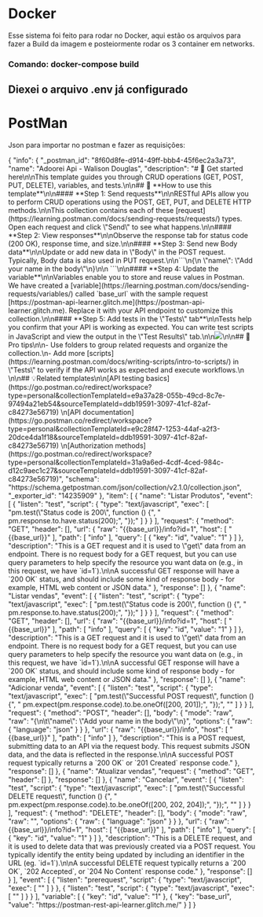 <h1>Docker</h1>
<p>Esse sistema foi feito para rodar no Docker, aqui estão os arquivos para fazer a Build da imagem e posteiormente rodar os 3 container em networks.</p>
<h3>Comando: docker-compose build</h3>
<h2>Diexei o arquivo .env já configurado</h2>
<h1>PostMan</h1>
<p>Json para importar no postman e fazer as requisições:</p>
{
"info": {
"_postman_id": "8f60d8fe-d914-49ff-bbb4-45f6ec2a3a73",
"name": "Adoorei Api - Walison Douglas",
"description": "# 🚀 Get started here\n\nThis template guides you through CRUD operations (GET, POST, PUT, DELETE), variables, and tests.\n\n## 🔖 **How to use this template**\n\n#### **Step 1: Send requests**\n\nRESTful APIs allow you to perform CRUD operations using the POST, GET, PUT, and DELETE HTTP methods.\n\nThis collection contains each of these [request](https://learning.postman.com/docs/sending-requests/requests/) types. Open each request and click \"Send\" to see what happens.\n\n#### **Step 2: View responses**\n\nObserve the response tab for status code (200 OK), response time, and size.\n\n#### **Step 3: Send new Body data**\n\nUpdate or add new data in \"Body\" in the POST request. Typically, Body data is also used in PUT request.\n\n```\n{\n    \"name\": \"Add your name in the body\"\n}\n\n ```\n\n#### **Step 4: Update the variable**\n\nVariables enable you to store and reuse values in Postman. We have created a [variable](https://learning.postman.com/docs/sending-requests/variables/) called `base_url` with the sample request [https://postman-api-learner.glitch.me](https://postman-api-learner.glitch.me). Replace it with your API endpoint to customize this collection.\n\n#### **Step 5: Add tests in the \"Tests\" tab**\n\nTests help you confirm that your API is working as expected. You can write test scripts in JavaScript and view the output in the \"Test Results\" tab.\n\n<img src=\"https://content.pstmn.io/b5f280a7-4b09-48ec-857f-0a7ed99d7ef8/U2NyZWVuc2hvdCAyMDIzLTAzLTI3IGF0IDkuNDcuMjggUE0ucG5n\">\n\n## 💪 Pro tips\n\n- Use folders to group related requests and organize the collection.\n- Add more [scripts](https://learning.postman.com/docs/writing-scripts/intro-to-scripts/) in \"Tests\" to verify if the API works as expected and execute workflows.\n    \n\n## 💡Related templates\n\n[API testing basics](https://go.postman.co/redirect/workspace?type=personal&collectionTemplateId=e9a37a28-055b-49cd-8c7e-97494a21eb54&sourceTemplateId=ddb19591-3097-41cf-82af-c84273e56719)  \n[API documentation](https://go.postman.co/redirect/workspace?type=personal&collectionTemplateId=e9c28f47-1253-44af-a2f3-20dce4da1f18&sourceTemplateId=ddb19591-3097-41cf-82af-c84273e56719)  \n[Authorization methods](https://go.postman.co/redirect/workspace?type=personal&collectionTemplateId=31a9a6ed-4cdf-4ced-984c-d12c9aec1c27&sourceTemplateId=ddb19591-3097-41cf-82af-c84273e56719)",
"schema": "https://schema.getpostman.com/json/collection/v2.1.0/collection.json",
"_exporter_id": "14235909"
},
"item": [
{
"name": "Listar Produtos",
"event": [
{
"listen": "test",
"script": {
"type": "text/javascript",
"exec": [
"pm.test(\"Status code is 200\", function () {",
"    pm.response.to.have.status(200);",
"});"
]
}
}
],
"request": {
"method": "GET",
"header": [],
"url": {
"raw": "{{base_url}}/info?id=1",
"host": [
"{{base_url}}"
],
"path": [
"info"
],
"query": [
{
"key": "id",
"value": "1"
}
]
},
"description": "This is a GET request and it is used to \"get\" data from an endpoint. There is no request body for a GET request, but you can use query parameters to help specify the resource you want data on (e.g., in this request, we have `id=1`).\n\nA successful GET response will have a `200 OK` status, and should include some kind of response body - for example, HTML web content or JSON data."
},
"response": []
},
{
"name": "Listar vendas",
"event": [
{
"listen": "test",
"script": {
"type": "text/javascript",
"exec": [
"pm.test(\"Status code is 200\", function () {",
"    pm.response.to.have.status(200);",
"});"
]
}
}
],
"request": {
"method": "GET",
"header": [],
"url": {
"raw": "{{base_url}}/info?id=1",
"host": [
"{{base_url}}"
],
"path": [
"info"
],
"query": [
{
"key": "id",
"value": "1"
}
]
},
"description": "This is a GET request and it is used to \"get\" data from an endpoint. There is no request body for a GET request, but you can use query parameters to help specify the resource you want data on (e.g., in this request, we have `id=1`).\n\nA successful GET response will have a `200 OK` status, and should include some kind of response body - for example, HTML web content or JSON data."
},
"response": []
},
{
"name": "Adicionar venda",
"event": [
{
"listen": "test",
"script": {
"type": "text/javascript",
"exec": [
"pm.test(\"Successful POST request\", function () {",
"    pm.expect(pm.response.code).to.be.oneOf([200, 201]);",
"});",
""
]
}
}
],
"request": {
"method": "POST",
"header": [],
"body": {
"mode": "raw",
"raw": "{\n\t\"name\": \"Add your name in the body\"\n}",
"options": {
"raw": {
"language": "json"
}
}
},
"url": {
"raw": "{{base_url}}/info",
"host": [
"{{base_url}}"
],
"path": [
"info"
]
},
"description": "This is a POST request, submitting data to an API via the request body. This request submits JSON data, and the data is reflected in the response.\n\nA successful POST request typically returns a `200 OK` or `201 Created` response code."
},
"response": []
},
{
"name": "Atualizar vendas",
"request": {
"method": "GET",
"header": []
},
"response": []
},
{
"name": "Cancelar",
"event": [
{
"listen": "test",
"script": {
"type": "text/javascript",
"exec": [
"pm.test(\"Successful DELETE request\", function () {",
"    pm.expect(pm.response.code).to.be.oneOf([200, 202, 204]);",
"});",
""
]
}
}
],
"request": {
"method": "DELETE",
"header": [],
"body": {
"mode": "raw",
"raw": "",
"options": {
"raw": {
"language": "json"
}
}
},
"url": {
"raw": "{{base_url}}/info?id=1",
"host": [
"{{base_url}}"
],
"path": [
"info"
],
"query": [
{
"key": "id",
"value": "1"
}
]
},
"description": "This is a DELETE request, and it is used to delete data that was previously created via a POST request. You typically identify the entity being updated by including an identifier in the URL (eg. `id=1`).\n\nA successful DELETE request typically returns a `200 OK`, `202 Accepted`, or `204 No Content` response code."
},
"response": []
}
],
"event": [
{
"listen": "prerequest",
"script": {
"type": "text/javascript",
"exec": [
""
]
}
},
{
"listen": "test",
"script": {
"type": "text/javascript",
"exec": [
""
]
}
}
],
"variable": [
{
"key": "id",
"value": "1"
},
{
"key": "base_url",
"value": "https://postman-rest-api-learner.glitch.me/"
}
]
}
